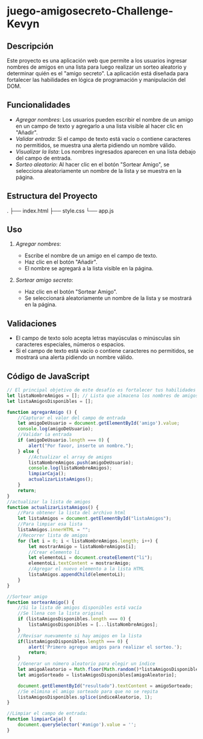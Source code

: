 # juego-amigosecreto-Challenge-Kevyn
## Descripción

Este proyecto es una aplicación web que permite a los usuarios ingresar nombres de amigos en una lista para luego realizar un sorteo aleatorio y determinar quién es el "amigo secreto". La aplicación está diseñada para fortalecer las habilidades en lógica de programación y manipulación del DOM.

## Funcionalidades

- *Agregar nombres*: Los usuarios pueden escribir el nombre de un amigo en un campo de texto y agregarlo a una lista visible al hacer clic en "Añadir".
- *Validar entrada*: Si el campo de texto está vacío o contiene caracteres no permitidos, se muestra una alerta pidiendo un nombre válido.
- *Visualizar la lista*: Los nombres ingresados aparecen en una lista debajo del campo de entrada.
- *Sorteo aleatorio*: Al hacer clic en el botón "Sortear Amigo", se selecciona aleatoriamente un nombre de la lista y se muestra en la página.

## Estructura del Proyecto
. ├── index.html ├── style.css └── app.js


## Uso

1. *Agregar nombres*:
   - Escribe el nombre de un amigo en el campo de texto.
   - Haz clic en el botón "Añadir".
   - El nombre se agregará a la lista visible en la página.

2. *Sortear amigo secreto*:
   - Haz clic en el botón "Sortear Amigo".
   - Se seleccionará aleatoriamente un nombre de la lista y se mostrará en la página.

## Validaciones

- El campo de texto solo acepta letras mayúsculas o minúsculas sin caracteres especiales, números o espacios.
- Si el campo de texto está vacío o contiene caracteres no permitidos, se mostrará una alerta pidiendo un nombre válido.

## Código de JavaScript

```javascript
// El principal objetivo de este desafío es fortalecer tus habilidades en lógica de programación. Aquí deberás desarrollar la lógica para resolver el problema.
let listaNombreAmigos = []; // Lista que almacena los nombres de amigos
let listaAmigosDisponibles = [];

function agregarAmigo () {
    //Capturar el valor del campo de entrada
    let amigoDeUsuario = document.getElementById('amigo').value;
    console.log(amigoDeUsuario);
    //Validar la entrada
    if (amigoDeUsuario.length === 0) {
        alert("Por favor, inserte un nombre.");
    } else {
        //Actualizar el array de amigos
        listaNombreAmigos.push(amigoDeUsuario);
        console.log(listaNombreAmigos);
        limpiarCaja();
        actualizarListaAmigos();
    }
    return;
}
//actualizar la lista de amigos
function actualizarListaAmigos() {
    //Para obtener la lista del archivo html
    let listaAmigos = document.getElementById("listaAmigos");
    //Para limpiar esa lista
    listaAmigos.innerHTML = "";
    //Recorrer lista de amigos
    for (let i = 0; i < listaNombreAmigos.length; i++) {
        let mostrarAmigo = listaNombreAmigos[i];
        //Crear elemento li
        let elementoLi = document.createElement("li");
        elementoLi.textContent = mostrarAmigo;
        //Agregar el nuevo elemento a la lista HTML
        listaAmigos.appendChild(elementoLi);
    }
}

//Sortear amigo
function sortearAmigo() {
    //Si la lista de amigos disponibles está vacía
    //Se llena con la lista original
    if (listaAmigosDisponibles.length === 0) {
        listaAmigosDisponibles = [...listaNombreAmigos];
    }
    //Revisar nuevamente si hay amigos en la lista
    if(listaAmigosDisponibles.length === 0) {
        alert('Primero agregue amigos para realizar el sorteo.');
        return;
    }
    //Generar un número aleatorio para elegir un índice
    let amigoAleatorio = Math.floor(Math.random()*listaAmigosDisponibles.length);
    let amigoSorteado = listaAmigosDisponibles[amigoAleatorio];

    document.getElementById("resultado").textContent = amigoSorteado;
    //Se elimina el amigo sorteado para que no se repita
    listaAmigosDisponibles.splice(indiceAleatorio, 1);
}

//Limpiar el campo de entrada: 
function limpiarCaja() {
    document.querySelector('#amigo').value = '';
}
